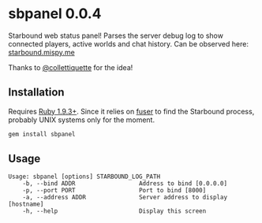 # sbpanel 0.0.4

Starbound web status panel! Parses the server debug log to show connected players, active worlds and chat history. Can be observed here: [starbound.mispy.me](http://starbound.mispy.me/)

Thanks to [@collettiquette](http://twitter.com/collettiquette) for the idea!

## Installation

Requires [Ruby 1.9.3+](https://www.ruby-lang.org/en/). Since it relies on [fuser](https://en.wikipedia.org/wiki/Fuser_\(Unix\)) to find the Starbound process, probably UNIX systems only for the moment.

```bash
gem install sbpanel
```

## Usage

```
Usage: sbpanel [options] STARBOUND_LOG_PATH
    -b, --bind ADDR                  Address to bind [0.0.0.0]
    -p, --port PORT                  Port to bind [8000]
    -a, --address ADDR               Server address to display [hostname]
    -h, --help                       Display this screen
```
